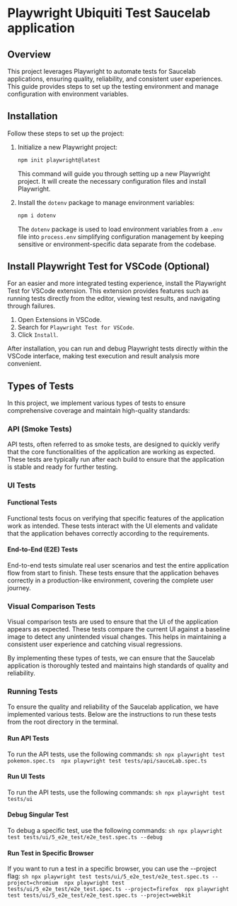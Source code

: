 # Playwright Ubiquiti Test Saucelab application

## Overview

This project leverages Playwright to automate tests for Saucelab applications, ensuring quality, reliability, and consistent user experiences. This guide provides steps to set up the testing environment and manage configuration with environment variables.

## Installation

Follow these steps to set up the project:

1. Initialize a new Playwright project:
    ```sh
    npm init playwright@latest
    ```
    This command will guide you through setting up a new Playwright project. It will create the necessary configuration files and install Playwright.

2. Install the `dotenv` package to manage environment variables:
    ```sh
    npm i dotenv
    ```
    The `dotenv` package is used to load environment variables from a `.env` file into `process.env` simplifying configuration management by keeping sensitive or environment-specific data separate from the codebase.

## Install Playwright Test for VSCode (Optional)

For an easier and more integrated testing experience, install the Playwright Test for VSCode extension. This extension provides features such as running tests directly from the editor, viewing test results, and navigating through failures.

1. Open Extensions in VSCode.
2. Search for `Playwright Test for VSCode`.
3. Click `Install`.

After installation, you can run and debug Playwright tests directly within the VSCode interface, making test execution and result analysis more convenient.

## Types of Tests

In this project, we implement various types of tests to ensure comprehensive coverage and maintain high-quality standards:

### API (Smoke Tests)

API tests, often referred to as smoke tests, are designed to quickly verify that the core functionalities of the application are working as expected. These tests are typically run after each build to ensure that the application is stable and ready for further testing.

### UI Tests

#### Functional Tests

Functional tests focus on verifying that specific features of the application work as intended. These tests interact with the UI elements and validate that the application behaves correctly according to the requirements.

#### End-to-End (E2E) Tests

End-to-end tests simulate real user scenarios and test the entire application flow from start to finish. These tests ensure that the application behaves correctly in a production-like environment, covering the complete user journey.

### Visual Comparison Tests

Visual comparison tests are used to ensure that the UI of the application appears as expected. These tests compare the current UI against a baseline image to detect any unintended visual changes. This helps in maintaining a consistent user experience and catching visual regressions.

By implementing these types of tests, we can ensure that the Saucelab application is thoroughly tested and maintains high standards of quality and reliability.

### Running Tests

To ensure the quality and reliability of the Saucelab application, we have implemented various tests. Below are the instructions to run these tests from the root directory in the terminal.

#### Run API Tests
To run the API tests, use the following commands:
    ```sh
    npx playwright test pokemon.spec.ts 
    npx playwright test tests/api/sauceLab.spec.ts
    ```

#### Run UI Tests
To run the API tests, use the following commands:
    ```sh
    npx playwright test tests/ui
    ```

#### Debug Singular Test
To debug a specific test, use the following commands:
    ```sh
    npx playwright test tests/ui/5_e2e_test/e2e_test.spec.ts --debug
    ```

#### Run Test in Specific Browser
If you want to run a test in a specific browser, you can use the --project flag:
    ```sh
    npx playwright test tests/ui/5_e2e_test/e2e_test.spec.ts --project=chromium 
    npx playwright test tests/ui/5_e2e_test/e2e_test.spec.ts --project=firefox 
    npx playwright test tests/ui/5_e2e_test/e2e_test.spec.ts --project=webkit
    ```